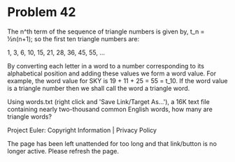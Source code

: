#   Problem 42

   The n^th term of the sequence of triangle numbers is given by, t_n =
   ½n(n+1); so the first ten triangle numbers are:

   1, 3, 6, 10, 15, 21, 28, 36, 45, 55, ...

   By converting each letter in a word to a number corresponding to its
   alphabetical position and adding these values we form a word value. For
   example, the word value for SKY is 19 + 11 + 25 = 55 = t_10. If the word
   value is a triangle number then we shall call the word a triangle word.

   Using words.txt (right click and 'Save Link/Target As...'), a 16K text
   file containing nearly two-thousand common English words, how many are
   triangle words?

   Project Euler: Copyright Information | Privacy Policy

   The page has been left unattended for too long and that link/button is no
   longer active. Please refresh the page.
